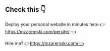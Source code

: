 ## Check this 👇

Deploy your personal website in minutes here 👉 https://mzaremski.com/persite/ 👈

Hire me? 👉https://mzaremski.com/👈
